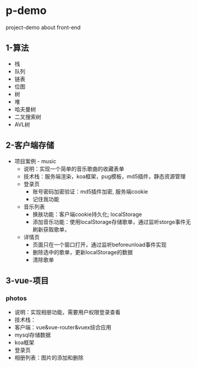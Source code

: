 # p-demo
project-demo about front-end

## 1-算法
- 栈
- 队列
- 链表
- 位图
- 树
- 堆
- 哈夫曼树
- 二叉搜索树
- AVL树

## 2-客户端存储
- 项目案例 - music
  - 说明：实现一个简单的音乐歌曲的收藏表单
  - 技术栈：服务端渲染，koa框架，pug模板，md5插件，静态资源管理
  - 登录页
    - 账号密码加密验证：md5插件加密, 服务端cookie
    - 记住我功能
  - 音乐列表
    - 换肤功能：客户端cookie持久化; localStorage
    - 添加音乐功能：使用localStorage存储歌单，通过监听storge事件无刷新获取歌单，
  - 详情页
    - 页面只在一个窗口打开，通过监听beforeunload事件实现
    - 删除选中的歌单，更新localStorage的数据
    - 清除歌单
  
## 3-vue-项目

### photos
- 说明：实现相册功能，需要用户权限登录查看  
- 技术栈：
 - 客户端：vue&vue-router&vuex综合应用
 - mysql存储数据
 - koa框架
- 登录页
- 相册列表：图片的添加和删除